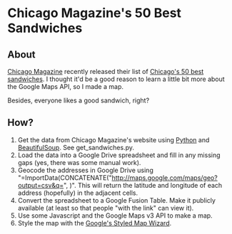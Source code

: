 Chicago Magazine's 50 Best Sandwiches
=============================

About
-------
[Chicago Magazine](http://www.chicagomag.com) recently released their list of [Chicago's 50 best sandwiches](http://www.chicagomag.com/Chicago-Magazine/November-2012/Best-Sandwiches-Chicago/).  I thought it'd be a good reason to learn a little bit more about the Google Maps API, so I made a map.

Besides, everyone likes a good sandwich, right?

How?
-----
1. Get the data from Chicago Magazine's website using [Python](http://www.python.org/) and [BeautifulSoup](http://www.crummy.com/software/BeautifulSoup/). See get_sandwiches.py.
2. Load the data into a Google Drive spreadsheet and fill in any missing gaps (yes, there was some manual work).
3. Geocode the addresses in Google Drive using "=ImportData(CONCATENATE("http://maps.google.com/maps/geo?output=csv&q=", <location cell value>)".  This will return the latitude and longitude of each address (hopefully) in the adjacent cells.
4. Convert the spreadsheet to a Google Fusion Table.  Make it publicly available (at least so that people "with the link" can view it).
5. Use some Javascript and the Google Maps v3 API to make a map.
6. Style the map with the [Google's Styled Map Wizard](http://gmaps-samples-v3.googlecode.com/svn/trunk/styledmaps/wizard/index.html).

